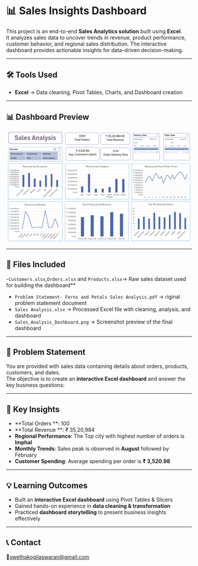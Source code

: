 # 📊 Sales Insights Dashboard  

This project is an end-to-end **Sales Analytics solution** built using **Excel**.  
It analyzes sales data to uncover trends in revenue, product performance, customer behavior, and regional sales distribution. The interactive dashboard provides actionable insights for data-driven decision-making.  

---

## 🛠️ Tools Used  
- **Excel** → Data cleaning, Pivot Tables, Charts, and Dashboard creation  

---

## 📊 Dashboard Preview  

![Sales Dashboard](Sales_Analysis_Dashboard.png)  


---

## 📁 Files Included  
-`Customers.xlsx`,`Orders.xlsx` and `Products.xlsx`→ Raw sales dataset used for building the dashboard** 
- `Problem Statement- Ferns and Petals Sales Analysis.pdf` → riginal problem statement document
- `Sales Analysis.xlsx` → Processed Excel file with cleaning, analysis, and dashboard 
- `Sales_Analysis_Dashboard.png` → Screenshot preview of the final dashboard
    
---

## 📌 Problem Statement  

You are provided with sales data containing details about orders, products, customers, and dates.  
The objective is to create an **interactive Excel dashboard** and answer the key business questions:  

---

## 📌 Key Insights  

- **Total Orders **: 100 
- **Total Revenue **: ₹ 35,20,984 
- **Regional Performance**: The Top city with highest number of orders is **Imphal**
- **Monthly Trends**: Sales peak is observed in **August** followed by February  
- **Customer Spending**: Average spending per order is **₹ 3,520.98** 

---

## 💡 Learning Outcomes  

- Built an **interactive Excel dashboard** using Pivot Tables & Slicers  
- Gained hands-on experience in **data cleaning & transformation**  
- Practiced **dashboard storytelling** to present business insights effectively  

---


## 📞 Contact  

📧swethakogilaswaran@gmail.com
